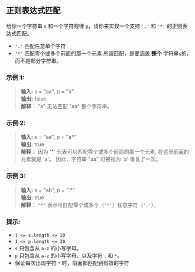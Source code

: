 ## 正则表达式匹配

给你一个字符串 `s` 和一个字符规律 `p`，请你来实现一个支持 `'.'` 和 `'*'` 的正则表达式匹配。

* `'.'` 匹配任意单个字符
* `'*'` 匹配零个或多个前面的那一个元素
  所谓匹配，是要涵盖 **整个** 字符串`s`的，而不是部分字符串。

### 示例 1:

> **输入:** s = "aa", p = "a"                        
> **输出:** false  
> **解释：** "a" 无法匹配 "aa" 整个字符串。

### 示例 2:

> **输入:** s = "aa", p = "a*"                        
> **输出:** true  
> **解释：** 因为 '*' 代表可以匹配零个或多个前面的那一个元素, 在这里前面的元素就是 'a'。
> 因此，字符串 "aa" 可被视为 'a' 重复了一次。

### 示例 3:

> **输入:** s = "ab", p = ".*"                        
> **输出:** true  
> **解释：** `"*"` 表示可匹配零个或多个（`'*'`）任意字符（`'.'`）。

### 提示:

* `1 <= s.length <= 20`
* `1 <= p.length <= 20`
* `s` 只包含从 `a-z` 的小写字母。
* `p` 只包含从 `a-z` 的小写字母，以及字符 `.` 和 `*`。
* 保证每次出现字符 `*` 时，前面都匹配到有效的字符